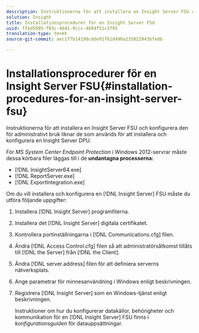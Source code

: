 ```yaml
---
description: Instruktionerna för att installera en Insight Server FSU och konfigurera den för administrativt bruk liknar de som används för att installera och konfigurera en Insight Server DPU.
solution: Insight
title: Installationsprocedurer för en Insight Server FSU
uuid: ffed5095-f83c-4641-9ccc-4b94f51c3f95
translation-type: tm+mt
source-git-commit: aec1f7b14198cdde91f61d490a235022943bfedb

---
```



# Installationsprocedurer för en Insight Server FSU{#installation-procedures-for-an-insight-server-fsu}

Instruktionerna för att installera en Insight Server FSU och konfigurera den för administrativt bruk liknar de som används för att installera och konfigurera en Insight Server DPU.

För *MS System Center Endpoint Protection* i Windows 2012-servrar måste dessa körbara filer läggas till i de **undantagna processerna:**

* [!DNL InsightServer64.exe]
* [!DNL ReportServer.exe]
* [!DNL ExportIntegration.exe]

Om du vill installera och konfigurera en [!DNL Insight Server] FSU måste du utföra följande uppgifter:

1. Installera [!DNL Insight Server] programfilerna.
1. Installera det [!DNL Insight Server] digitala certifikatet.
1. Kontrollera portinställningarna i [!DNL Communications.cfg] filen.
1. Ändra [!DNL Access Control.cfg] filen så att administratörsåtkomst tillåts till [!DNL the Server] från [!DNL the Client].
1. Ändra [!DNL server.address] filen för att definiera serverns nätverksplats.
1. Ange parametrar för minnesanvändning i Windows enligt beskrivningen.
1. Registrera [!DNL Insight Server] som en Windows-tjänst enligt beskrivningen.

   Instruktioner om hur du konfigurerar datakällor, behörigheter och kommunikation för en [!DNL Insight Server] FSU finns i *konfigurationsguiden* för datauppsättningar.

